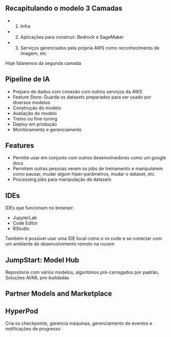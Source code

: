 ## Recapitulando o modelo 3 Camadas
- 1. Infra
- 2. Aplicações para construir: Bedrock e SageMaker
- 3. Serviços gerenciados pela própria AWS como reconhecimento de imagem, etc

Hoje falaremos da segunda camada

## Pipeline de IA
- Preparo de dados com conexão com outros serviços da AWS
- Feature Store: Guarda os datasets preparados para ser usado por diversos modelos 
- Construção do modelo
- Avaliação do modelo
- Treino ou fine-tuning
- Deploy em produção
- Monitoramento e gerenciamento

## Features
- Permite usar em conjunto com outros desenvolvedores como um google docs
- Permitem outras pessoas verem os jobs de treinamento e manipularem como pausar, mudar algum hiper-parâmetros, mudar o dataset, etc.
- Processing jobs para manipulação de datasets

## IDEs
IDEs que funcionam no browser:
- JupyterLab
- Code Editor
- RStudio

Também é possível usar uma IDE local como o vs code e se conectar com um ambiente de desenvolvimento remoto na nuvem


## JumpStart: Model Hub
Repositorio com vários modelos, algorítimos pré-carregados por padrão, Soluções AI/ML pre-buildadas


## Partner Models and Marketplace

## HyperPod

Cria os checkpoints, gerencia máquinas, gerenciamento de eventos e notificações de progresso

